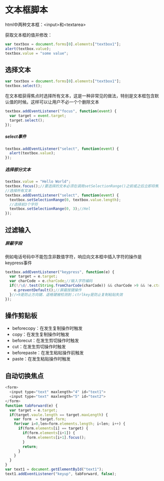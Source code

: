 # 文本框脚本

html中两种文本框：\<input\>和\<textarea\>

获取文本框的值并修改：

```javascript
var textbox = document.forms[0].elements["textbox1"];
alert(textbox.value);
textbox.value = "some value";
```



## 选择文本

```javascript
var textbox = document.forms[0].elements["textbox1"];
textbox.select();
```

在文本框获得焦点时选择所有文本，这是一种非常见的做法，特别是文本框包含默认值的时候。这样可以让用户不必一个个删除文本

```javascript
textbox.addEventListener("focus", function(event) {
  var target = event.target;
  target.select();
});
```



##### select事件

```javascript
textbox.addEventListener("select", function(event) {
  alert(textbox.value);
});
```



##### 选择部分文本

```javascript
textbox.value = "Hello World";
textbox.focus();//要选择的文本必须在调用setSelectionRange()之前或之后立即将焦点设置到文本框
//选择所有文本
textbox.addEventListener("select", function(event) {
  textbox.setSelectionRange(0, textbox.value.length);
  //选择前3个字符
  textbox.setSelectionRange(0, 3);//Hel
});
```



## 过滤输入

##### 屏蔽字段

例如电话号码中不能包含非数值字符，响应向文本框中插入字符的操作是keypress事件

```javascript
textbox.addEventListener("keypress", function(e) {
  var target = e.target;
  var charCode = e.charCode;//输入字符编码
  if(!/\d/.test(String.fromCharCode(charCode)) && charCode >9 && !e.ctrlkey) {
    e.preventDefault();//屏蔽按键操作
  }//>9是防止方向键、退格键被检测到；ctrlkey是防止复制粘贴失效
});
```



## 操作剪贴板

- beforecopy：在发生复制操作时触发
- copy：在发生复制操作时触发
- beforecut：在发生剪切操作时触发
- cut：在发生剪切操作时触发
- beforepaste：在发生粘帖操作前触发
- paste：在发生粘贴操作时触发



## 自动切换焦点

```javascript
<form>
  <input type="text" maxlength="4" id="text1">
  <input type="text" maxlength="5" id="text2">
</form>
function tabForward(e) {
  var target = e.target;
  if(target.vaule.length == target.maxLength) {
    var form  = target.form;
    for(var i=0,len=form.elements.length; i<len; i++) {
      if(form.elements[i] == target) {
        if(form.elements[i+1]) {
          form.elements[i+1].focus();
        }
        return;
      }
    }
  }
}
var text1 = document.getElementById("text1");
text1.addEventListener("keyup", tabForward, false);
```

